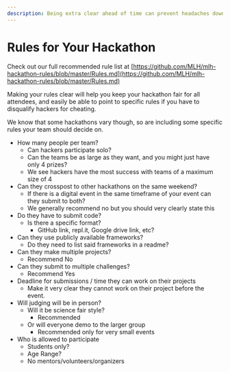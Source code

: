 ```yaml
---
description: Being extra clear ahead of time can prevent headaches down the road
---
```


# Rules for Your Hackathon

Check out our full recommended rule list at [https://github.com/MLH/mlh-hackathon-rules/blob/master/Rules.md](https://github.com/MLH/mlh-hackathon-rules/blob/master/Rules.md)

Making your rules clear will help you keep your hackathon fair for all attendees, and easily be able to point to specific rules if you have to disqualify hackers for cheating.

We know that some hackathons vary though, so are including some specific rules your team should decide on.&#x20;

* How many people per team?
  * Can hackers participate solo?&#x20;
  * Can the teams be as large as they want, and you might just have only 4 prizes?
  * We see hackers have the most success with teams of a maximum size of 4
* Can they crosspost to other hackathons on the same weekend?
  * If there is a digital event in the same timeframe of your event can they submit to both?
  * We generally recommend no but you should very clearly state this
* Do they have to submit code?
  * Is there a specific format?
    * GitHub link, repl.it, Google drive link, etc?
* Can they use publicly available frameworks?
  * Do they need to list said frameworks in a readme?
* Can they make multiple projects?
  * Recommend No
* Can they submit to multiple challenges?
  * Recommend Yes
* Deadline for submissions / time they can work on their projects
  * Make it very clear they cannot work on their project before the event.&#x20;
* Will judging will be in person?
  * Will it be science fair style?
    * Recommended
  * Or will everyone demo to the larger group
    * Recommended only for very small events
* Who is allowed to participate
  * Students only?&#x20;
  * Age Range?
  * No mentors/volunteers/organizers
